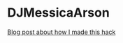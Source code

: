 # DJMessicaArson
[Blog post about how I made this hack](http://jessicagarson.com/2017/01/12/DJMessicaArson/)
